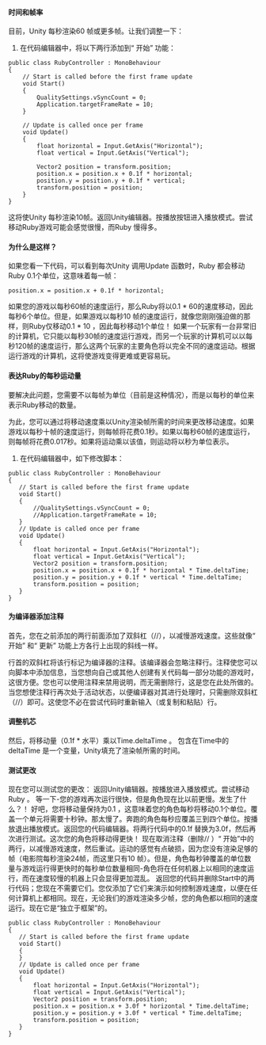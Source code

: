 #### 时间和帧率
目前，Unity 每秒渲染60 帧或更多帧。让我们调整一下：
1.   在代码编辑器中，将以下两行添加到“ 开始” 功能：
```
public class RubyController : MonoBehaviour
{
    // Start is called before the first frame update
    void Start()
    { 
        QualitySettings.vSyncCount = 0;
        Application.targetFrameRate = 10;
    }

    // Update is called once per frame
    void Update()
    {
        float horizontal = Input.GetAxis("Horizontal");
        float vertical = Input.GetAxis("Vertical");
        
        Vector2 position = transform.position;
        position.x = position.x + 0.1f * horizontal;
        position.y = position.y + 0.1f * vertical;
        transform.position = position;
    }
}
```
这将使Unity 每秒渲染10帧。返回Unity编辑器。按播放按钮进入播放模式。尝试移动Ruby游戏可能会感觉很慢，而Ruby 慢得多。
#### 为什么是这样？

如果您看一下代码，可以看到每次Unity 调用Update 函数时，Ruby 都会移动Ruby 0.1个单位，这意味着每一帧： 
```
position.x = position.x + 0.1f * horizontal;
```
如果您的游戏以每秒60帧的速度运行，那么Ruby将以0.1 * 60的速度移动，因此每秒6个单位。但是，如果游戏以每秒10 帧的速度运行，就像您刚刚强迫做的那样，则Ruby仅移动0.1 * 10 ，因此每秒移动1个单位！
如果一个玩家有一台非常旧的计算机，它只能以每秒30帧的速度运行游戏，而另一个玩家的计算机可以以每秒120帧的速度运行，那么这两个玩家的主要角色将以完全不同的速度运动。根据运行游戏的计算机，这将使游戏变得更难或更容易玩。

#### 表达Ruby的每秒运动量
要解决此问题，您需要不以每帧为单位（目前是这种情况），而是以每秒的单位来表示Ruby移动的数量。

为此，您可以通过将移动速度乘以Unity渲染帧所需的时间来更改移动速度。如果游戏以每秒十帧的速度运行，则每帧将花费0.1秒。如果以每秒60帧的速度运行，则每帧将花费0.017秒。如果将运动乘以该值，则运动将以秒为单位表示。


1.   在代码编辑器中，如下修改脚本：
```
public class RubyController : MonoBehaviour
{
   // Start is called before the first frame update
   void Start()
   { 
       //QualitySettings.vSyncCount = 0;
       //Application.targetFrameRate = 10;
   }
   // Update is called once per frame
   void Update()
   {
       float horizontal = Input.GetAxis("Horizontal");
       float vertical = Input.GetAxis("Vertical");
       Vector2 position = transform.position;
       position.x = position.x + 0.1f * horizontal * Time.deltaTime;
       position.y = position.y + 0.1f * vertical * Time.deltaTime;
       transform.position = position;
   }
}
```
#### 为编译器添加注释
首先，您在之前添加的两行前面添加了双斜杠（//），以减慢游戏速度。这些就像“ 开始” 和“ 更新” 功能上方各行上出现的斜线一样。

行首的双斜杠将该行标记为编译器的注释。该编译器会忽略注释行。注释使您可以向脚本中添加信息，当您想向自己或其他人创建有关代码每一部分功能的游戏时，这很方便。您也可以使用注释来禁用说明，而无需删除行，这是您在此处所做的。
当您想使注释行再次处于活动状态，以便编译器对其进行处理时，只需删除双斜杠（//）即可。这使您不必在尝试代码时重新输入（或复制和粘贴）行。
#### 调整机芯
然后，将移动量（0.1f * 水平）乘以Time.deltaTime 。
包含在Time中的deltaTime 是一个变量，Unity填充了渲染帧所需的时间。
#### 测试更改
现在您可以测试您的更改：
返回Unity编辑器。按播放进入播放模式。尝试移动Ruby 。
等一下-您的游戏再次运行很快，但是角色现在比以前更慢。发生了什么？！
好吧，您将移动量保持为0.1 ，这意味着您的角色每秒将移动0.1个单位。覆盖一个单元将需要十秒钟。那太慢了。奔跑的角色每秒应覆盖三到四个单位。按播放退出播放模式。返回您的代码编辑器。将两行代码中的0.1f 替换为3.0f，然后再次进行测试。这次您的角色将移动得更快！
现在取消注释（删除// ）“ 开始”中的两行，以减慢游戏速度，然后重试。运动的感觉有点破损，因为您没有渲染足够的帧（电影院每秒渲染24帧，而这里只有10 帧）。但是，角色每秒钟覆盖的单位数量与游戏运行得更快时的每秒单位数量相同-角色将在任何机器上以相同的速度运行，而在速度较慢的机器上只会显得更加混乱。
返回您的代码并删除Start中的两行代码；您现在不需要它们。您仅添加了它们来演示如何控制游戏速度，以便在任何计算机上都相同。现在，无论我们的游戏渲染多少帧，您的角色都以相同的速度运行。现在它是“独立于框架”的。

```
public class RubyController : MonoBehaviour
{
   // Start is called before the first frame update
   void Start()
   {
   }
   // Update is called once per frame
   void Update()
   {
       float horizontal = Input.GetAxis("Horizontal");
       float vertical = Input.GetAxis("Vertical");
       Vector2 position = transform.position;
       position.x = position.x + 3.0f * horizontal * Time.deltaTime;
       position.y = position.y + 3.0f * vertical * Time.deltaTime;
       transform.position = position;
   }
}
```
